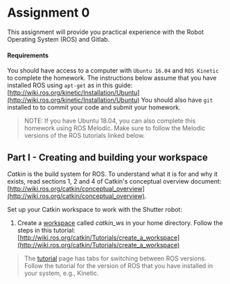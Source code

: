 # Assignment 0

This assignment will provide you practical experience with the Robot Operating 
System (ROS) and Gitlab.

#### Requirements
You should have access to a computer with `Ubuntu 16.04` and `ROS Kinetic` to complete the homework. 
The instructions below assume that you have installed ROS using `apt-get` as in 
this guide: [http://wiki.ros.org/kinetic/Installation/Ubuntu](http://wiki.ros.org/kinetic/Installation/Ubuntu)
You should also have `git` installed to to commit your code and submit your homework.


> NOTE: If you have Ubuntu 18.04, you can also complete this homework 
using ROS Melodic. Make sure to follow the Melodic versions of the ROS tutorials linked below.

## Part I - Creating and building your workspace

*Catkin* is the build system for ROS. To understand what it is for and why it exists, 
read sections 1, 2 and 4 of Catkin's conceptual overview document: 
[http://wiki.ros.org/catkin/conceptual_overview](http://wiki.ros.org/catkin/conceptual_overview).

Set up your Catkin workspace to work with the Shutter robot:

1. Create a [workspace](http://wiki.ros.org/catkin/workspaces) called *catkin_ws* 
in your home directory. Follow the steps in this tutorial: 
[http://wiki.ros.org/catkin/Tutorials/create_a_workspace](http://wiki.ros.org/catkin/Tutorials/create_a_workspace)

> The [tutorial](http://wiki.ros.org/catkin/Tutorials/create_a_workspace)
page has tabs for switching between ROS versions. Follow the tutorial for the version of
ROS that you have installed in your system, e.g., Kinetic.

